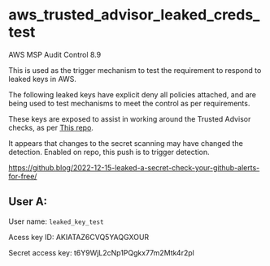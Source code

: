 # aws_trusted_advisor_leaked_creds_test

AWS MSP Audit Control 8.9

This is used as the trigger mechanism to test the requirement to respond to leaked keys in AWS.

The following leaked keys have explicit deny all policies attached, and are being used to test 
mechanisms to meet the control as per requirements.

These keys are exposed to assist in working around the Trusted Advisor checks, as per 
[This repo](https://github.com/aws/Trusted-Advisor-Tools/blob/master/ExposedAccessKeys/README.md).

It appears that changes to the secret scanning may have changed the detection. Enabled on repo, this push is to trigger detection.

https://github.blog/2022-12-15-leaked-a-secret-check-your-github-alerts-for-free/

## User A:

User name: `leaked_key_test`

Acess key ID: AKIATAZ6CVQ5YAQGXOUR

Secret access key: t6Y9WjL2cNp1PQgkx77m2Mtk4r2pl

